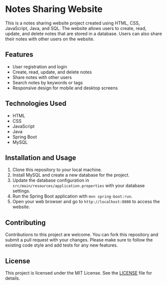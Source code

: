 # Notes Sharing Website

This is a notes sharing website project created using HTML, CSS, JavaScript, Java, and SQL. The website allows users to create, read, update, and delete notes that are stored in a database. Users can also share their notes with other users on the website.

## Features

- User registration and login
- Create, read, update, and delete notes
- Share notes with other users
- Search notes by keywords or tags
- Responsive design for mobile and desktop screens

## Technologies Used

- HTML
- CSS
- JavaScript
- Java
- Spring Boot
- MySQL

## Installation and Usage

1. Clone this repository to your local machine.
2. Install MySQL and create a new database for the project.
3. Update the database configuration in `src/main/resources/application.properties` with your database settings.
4. Run the Spring Boot application with `mvn spring-boot:run`.
5. Open your web browser and go to `http://localhost:8080` to access the website.

## Contributing

Contributions to this project are welcome. You can fork this repository and submit a pull request with your changes. Please make sure to follow the existing code style and add tests for any new features.

## License

This project is licensed under the MIT License. See the [LICENSE](LICENSE) file for details.
